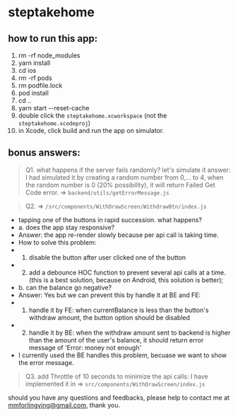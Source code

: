 # steptakehome

## how to run this app:
1. rm -rf node_modules
2. yarn install
3. cd ios
4. rm -rf pods
5. rm podfile.lock
6. pod install
7. cd ..
8. yarn start --reset-cache
9. double click the `steptakehome.xcworkspace` (not the `steptakehome.xcodeproj`)
10. in Xcode, click build and run the app on simulator.

## bonus answers:
> Q1. what happens if the server fails randomly? let's simulate it
 answer: I had simulated it by creating a random number from 0,... to 4, when the random number is 0 (20% possibility), it will return Failed Get Code error. => `backend/utils/getErrorMessage.js`

> Q2. => `/src/components/WithDrawScreen/WithdrawBtn/index.js`
 * tapping one of the buttons in rapid succession. what happens?
 * a. does the app stay responsive?
 * Answer: the app re-render slowly because per api call is taking time.
 * How to solve this problem:
 * 1. disable the button after user clicked one of the button
 * 2. add a debounce HOC function to prevent several api calls at a time. (this is a best solution, because on Android, this solution is better);
 * b. can the balance go negative?
 * Answer: Yes but we can prevent this by handle it at BE and FE:
 * 1. handle it by FE: when currentBalance is less than the button's withdraw amount, the button option should be disabled
 * 2. handle it by BE: when the withdraw amount sent to backend is higher than the amount of the user's balance, it should return error message of 'Error: money not enough'
 * I currently used the BE handles this problem, becuase we want to show the error message.

> Q3. add Throttle of 10 seconds to minimize the api calls:
I have implemented it in => `src/components/WithDrawScreen/index.js`

should you have any questions and feedbacks, please help to contact me at mmforlingying@gmail.com, thank you.